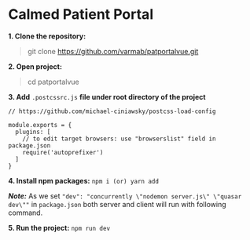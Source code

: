 # Calmed Patient Portal
**1. Clone the repository:**
> git clone https://github.com/varmab/patportalvue.git

**2. Open project:**
> cd patportalvue

**3. Add** ```.postcssrc.js``` **file under root directory of the project**
```
// https://github.com/michael-ciniawsky/postcss-load-config

module.exports = {
  plugins: [
    // to edit target browsers: use "browserslist" field in package.json
    require('autoprefixer')
  ]
}
```
**4. Install npm packages:** ``` npm i (or) yarn add ```

**_Note:_** As we set ``` "dev": "concurrently \"nodemon server.js\" \"quasar dev\"" ``` in ``` package.json ``` both server and client will run with following command.

**5. Run the project:** ``` npm run dev ```
